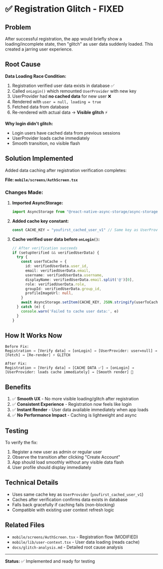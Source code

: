 # ✅ Registration Glitch - FIXED

## Problem

After successful registration, the app would briefly show a loading/incomplete state, then "glitch" as user data suddenly loaded. This created a jarring user experience.

## Root Cause

**Data Loading Race Condition:**
1. Registration verified user data exists in database ✅
2. Called `onLogin()` which remounted `UserProvider` with new key
3. UserProvider had **no cached data** for new user ❌
4. Rendered with `user = null, loading = true`
5. Fetched data from database
6. Re-rendered with actual data → **Visible glitch** ⚡

**Why login didn't glitch:**
- Login users have cached data from previous sessions
- UserProvider loads cache immediately
- Smooth transition, no visible flash

## Solution Implemented

Added data caching after registration verification completes:

**File: `mobile/screens/AuthScreen.tsx`**

### Changes Made:

1. **Imported AsyncStorage:**
   ```typescript
   import AsyncStorage from "@react-native-async-storage/async-storage"
   ```

2. **Added cache key constant:**
   ```typescript
   const CACHE_KEY = "youfirst_cached_user_v1" // Same key as UserProvider
   ```

3. **Cache verified user data before `onLogin()`:**
   ```typescript
   // After verification succeeds
   if (setupVerified && verifiedUserData) {
     try {
       const userToCache = {
         id: verifiedUserData.user_id,
         email: verifiedUserData.email,
         username: verifiedUserData.username,
         displayName: verifiedUserData.email.split('@')[0],
         role: verifiedUserData.role,
         groupId: verifiedUserData.group_id,
         profileImageUrl: null,
       }
       await AsyncStorage.setItem(CACHE_KEY, JSON.stringify(userToCache))
     } catch (e) {
       console.warn('Failed to cache user data:', e)
     }
   }
   ```

## How It Works Now

```
Before Fix:
Registration → [Verify data] → [onLogin] → [UserProvider: user=null] → [Fetch] → [Re-render] ⚡ GLITCH

After Fix:
Registration → [Verify data] → [CACHE DATA ✅] → [onLogin] → [UserProvider: loads cache immediately] → [Smooth render] 🎉
```

## Benefits

1. ✅ **Smooth UX** - No more visible loading/glitch after registration
2. ✅ **Consistent Experience** - Registration now feels like login
3. ✅ **Instant Render** - User data available immediately when app loads
4. ✅ **No Performance Impact** - Caching is lightweight and async

## Testing

To verify the fix:
1. Register a new user as admin or regular user
2. Observe the transition after clicking "Create Account"
3. App should load smoothly without any visible data flash
4. User profile should display immediately

## Technical Details

- Uses same cache key as `UserProvider` (`youfirst_cached_user_v1`)
- Caches after verification confirms data exists in database
- Falls back gracefully if caching fails (non-blocking)
- Compatible with existing user context refresh logic

## Related Files

- `mobile/screens/AuthScreen.tsx` - Registration flow (MODIFIED)
- `mobile/lib/user-context.tsx` - User data loading (reads cache)
- `docs/glitch-analysis.md` - Detailed root cause analysis

---

**Status:** ✅ Implemented and ready for testing
